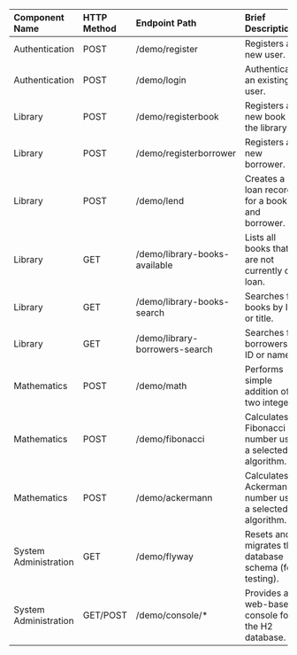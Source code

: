 | Component Name | HTTP Method | Endpoint Path | Brief Description |
| :--- | :--- | :--- | :--- |
| Authentication | POST | /demo/register | Registers a new user. |
| Authentication | POST | /demo/login | Authenticates an existing user. |
| Library | POST | /demo/registerbook | Registers a new book in the library. |
| Library | POST | /demo/registerborrower | Registers a new borrower. |
| Library | POST | /demo/lend | Creates a loan record for a book and borrower. |
| Library | GET | /demo/library-books-available | Lists all books that are not currently on loan. |
| Library | GET | /demo/library-books-search | Searches for books by ID or title. |
| Library | GET | /demo/library-borrowers-search | Searches for borrowers by ID or name. |
| Mathematics | POST | /demo/math | Performs simple addition of two integers. |
| Mathematics | POST | /demo/fibonacci | Calculates a Fibonacci number using a selected algorithm. |
| Mathematics | POST | /demo/ackermann | Calculates an Ackermann number using a selected algorithm. |
| System Administration | GET | /demo/flyway | Resets and migrates the database schema (for testing). |
| System Administration | GET/POST | /demo/console/* | Provides a web-based console for the H2 database. |